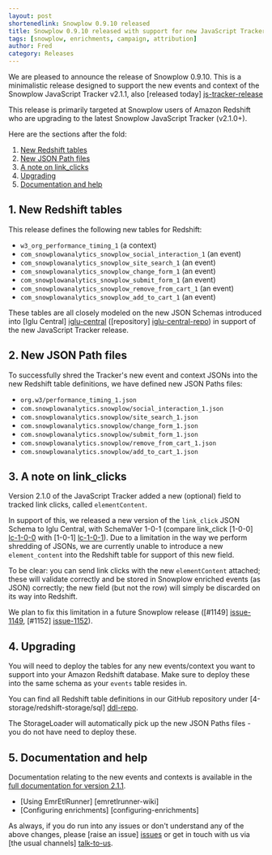 ```yaml
---
layout: post
shortenedlink: Snowplow 0.9.10 released
title: Snowplow 0.9.10 released with support for new JavaScript Tracker v2.1.0 events
tags: [snowplow, enrichments, campaign, attribution]
author: Fred
category: Releases
---
```


We are pleased to announce the release of Snowplow 0.9.10. This is a minimalistic release designed to support the new events and context of the Snowplow JavaScript Tracker v2.1.1, also [released today] [js-tracker-release]

This release is primarily targeted at Snowplow users of Amazon Redshift who are upgrading to the latest Snowplow JavaScript Tracker (v2.1.0+).

Here are the sections after the fold:

1. [New Redshift tables](/blog/2014/11/06/snowplow-0.9.10-released-for--js-tracker-2.1.0-support/#redshift-ddl)
2. [New JSON Path files](/blog/2014/11/06/snowplow-0.9.10-released-for--js-tracker-2.1.0-support/#json-paths-files)
3. [A note on link_clicks](/blog/2014/11/06/snowplow-0.9.10-released-for-js-tracker-2.1.0-support/#a-note)
4. [Upgrading](/blog/2014/11/06/snowplow-0.9.10-released-for-js-tracker-2.1.0-support/#upgrading)
5. [Documentation and help](/blog/2014/11/06/snowplow-0.9.10-released-for-js-tracker-2.1.0-support/#help)

<!--more-->

<h2><a name="redshift-ddl">1. New Redshift tables</a></h2>

This release defines the following new tables for Redshift:

* `w3_org_performance_timing_1` (a context)
* `com_snowplowanalytics_snowplow_social_interaction_1` (an event)
* `com_snowplowanalytics_snowplow_site_search_1` (an event)
* `com_snowplowanalytics_snowplow_change_form_1` (an event)
* `com_snowplowanalytics_snowplow_submit_form_1` (an event)
* `com_snowplowanalytics_snowplow_remove_from_cart_1` (an event)
* `com_snowplowanalytics_snowplow_add_to_cart_1` (an event)

These tables are all closely modeled on the new JSON Schemas introduced into [Iglu Central] [iglu-central] ([repository] [iglu-central-repo]) in support of the new JavaScript Tracker release.

<h2><a name="json-path-files">2. New JSON Path files</a></h2>

To successfully shred the Tracker's new event and context JSONs into the new Redshift table definitions, we have defined new JSON Paths files:

* `org.w3/performance_timing_1.json`
* `com.snowplowanalytics.snowplow/social_interaction_1.json`
* `com.snowplowanalytics.snowplow/site_search_1.json`
* `com.snowplowanalytics.snowplow/change_form_1.json`
* `com.snowplowanalytics.snowplow/submit_form_1.json`
* `com.snowplowanalytics.snowplow/remove_from_cart_1.json`
* `com.snowplowanalytics.snowplow/add_to_cart_1.json`

<h2><a name="a-note">3. A note on link_clicks</a></h2>

Version 2.1.0 of the JavaScript Tracker added a new (optional) field to tracked link clicks, called `elementContent`.

In support of this, we released a new version of the `link_click` JSON Schema to Iglu Central, with SchemaVer 1-0-1 (compare link_click [1-0-0] [lc-1-0-0] with [1-0-1] [lc-1-0-1]). Due to a limitation in the way we perform shredding of JSONs, we are currently unable to introduce a new `element_content` into the Redshift table for support of this new field.

To be clear: you can send link clicks with the new `elementContent` attached; these will validate correctly and be stored in Snowplow enriched events (as JSON) correctly; the new field (but not the row) will simply be discarded on its way into Redshift.

We plan to fix this limitation in a future Snowplow release ([#1149] [issue-1149], [#1152] [issue-1152]).

<h2><a name="upgrading">4. Upgrading</a></h2>

You will need to deploy the tables for any new events/context you want to support into your Amazon Redshift database. Make sure to deploy these into the same schema as your `events` table resides in.

You can find all Redshift table definitions in our GitHub repository under [4-storage/redshift-storage/sql] [ddl-repo].

The StorageLoader will automatically pick up the new JSON Paths files - you do not have need to deploy these.

<h2><a name="help">5. Documentation and help</a></h2>

Documentation relating to the new events and contexts is available in the [full documentation for version 2.1.1][docs].

* [Using EmrEtlRunner] [emretlrunner-wiki]
* [Configuring enrichments] [configuring-enrichments]

As always, if you do run into any issues or don't understand any of the above changes, please [raise an issue] [issues] or get in touch with us via [the usual channels] [talk-to-us].

[js-tracker-release]: /blog/2014/11/06/snowplow-javascript-tracker-2.1.1-released
[iglu-central]: http://iglucentral.com/
[iglu-central-repo]: https://github.com/snowplow/iglu-central

[ddl-repo]: https://github.com/snowplow/snowplow/tree/master/4-storage/redshift-storage/sql
[lc-1-0-0]: https://github.com/snowplow/iglu-central/blob/master/schemas/com.snowplowanalytics.snowplow/link_click/jsonschema/1-0-0
[lc-1-0-1]: https://github.com/snowplow/iglu-central/blob/master/schemas/com.snowplowanalytics.snowplow/link_click/jsonschema/1-0-1

[issue-1149]: https://github.com/snowplow/snowplow/issues/1149
[issue-1152]: https://github.com/snowplow/snowplow/issues/1152

[issues]: https://github.com/snowplow/snowplow/issues
[talk-to-us]: https://github.com/snowplow/snowplow/wiki/Talk-to-us
[docs]: https://github.com/snowplow/snowplow/wiki/Javascript-Tracker
